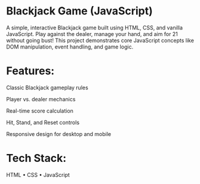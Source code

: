 # Blackjack Game (JavaScript)
A simple, interactive Blackjack game built using HTML, CSS, and vanilla JavaScript. Play against the dealer, manage your hand, and aim for 21 without going bust! This project demonstrates core JavaScript concepts like DOM manipulation, event handling, and game logic.

# Features:

Classic Blackjack gameplay rules

Player vs. dealer mechanics

Real-time score calculation

Hit, Stand, and Reset controls

Responsive design for desktop and mobile

# Tech Stack:
HTML • CSS • JavaScript


